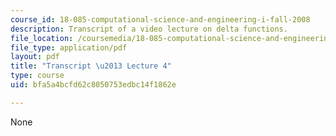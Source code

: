 ```yaml
---
course_id: 18-085-computational-science-and-engineering-i-fall-2008
description: Transcript of a video lecture on delta functions.
file_location: /coursemedia/18-085-computational-science-and-engineering-i-fall-2008/bfa5a4bcfd62c8050753edbc14f1862e_18-085F08-L04.pdf
file_type: application/pdf
layout: pdf
title: "Transcript \u2013 Lecture 4"
type: course
uid: bfa5a4bcfd62c8050753edbc14f1862e

---
```

None